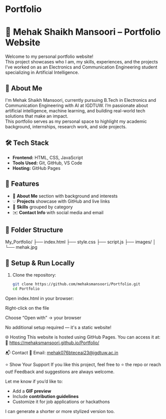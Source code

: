 # Portfolio
# 💼 Mehak Shaikh Mansoori – Portfolio Website

Welcome to my personal portfolio website!  
This project showcases who I am, my skills, experiences, and the projects I’ve worked on as an Electronics and Communication Engineering student specializing in Artificial Intelligence.



## 📌 About Me

I'm Mehak Shaikh Mansoori, currently pursuing B.Tech in Electronics and Communication Engineering with AI at IGDTUW. I’m passionate about artificial intelligence, machine learning, and building real-world tech solutions that make an impact.  
This portfolio serves as my personal space to highlight my academic background, internships, research work, and side projects.


## 🛠 Tech Stack

- **Frontend:** HTML, CSS, JavaScript
- **Tools Used:** Git, GitHub, VS Code
- **Hosting:** GitHub Pages


## 📂 Features

- 📄 **About Me** section with background and interests  
- 💡 **Projects** showcase with GitHub and live links  
- 🧠 **Skills** grouped by category  
- ✉️ **Contact Info** with social media and email



## 🧩 Folder Structure

My_Portfolio/
├── index.html
├── style.css
├── script.js
├── images/
│ └── mehak.jpg



## 🧪 Setup & Run Locally

1. Clone the repository:
   ```bash
   git clone https://github.com/mehaksmansoori/Portfolio.git
   cd Portfolio
Open index.html in your browser:

Right-click on the file

Choose “Open with” → your browser

No additional setup required — it's a static website!

🌐 Hosting
This website is hosted using GitHub Pages.
You can access it at:
🔗 https://mehaksmansoori.github.io/Portfolio/

📬 Contact
📧 Email: mehak076bteceai23@igdtuw.ac.in

⭐️ Show Your Support
If you like this project, feel free to ⭐️ the repo or reach out! Feedback and suggestions are always welcome.


Let me know if you’d like to:
- Add a **GIF preview**
- Include **contribution guidelines**
- Customize it for job applications or hackathons

I can generate a shorter or more stylized version too.
